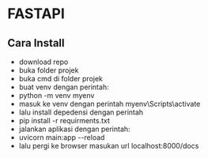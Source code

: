 # FASTAPI

## Cara Install
- download repo
- buka folder projek
- buka cmd di folder projek
- buat venv dengan perintah:
- python -m venv myenv
- masuk ke venv dengan perintah myenv\Scripts\activate
- lalu install depedensi dengan perintah
- pip install -r requirments.txt
- jalankan aplikasi dengan perintah:
- uvicorn main:app --reload
- lalu pergi ke browser masukan url localhost:8000/docs

